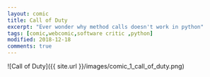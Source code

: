 ```yaml
---
layout: comic
title: Call of Duty
excerpt: "Ever wonder why method calls doesn't work in python"
tags: [comic,webcomic,software critic ,python]
modified: 2018-12-18
comments: true
---
```


![Call of Duty]({{ site.url }}/images/comic_1_call_of_duty.png)  
